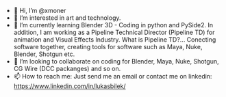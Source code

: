 - 👋 Hi, I’m @xmoner
- 👀 I’m interested in art and technology.
- 🌱 I’m currently learning Blender 3D - Coding in python and PySide2. In addition, I am working as a Pipeline Technical Director 
     (Pipeline TD) for animation and Visual Effects Industry.
     What is Pipeline TD?... Conecting software together, creating tools for software such as Maya, Nuke, Blender, Shotgun etc.
- 💞️ I’m looking to collaborate on coding for Blender, Maya, Nuke, Shotgun, CG Wire (DCC packanges) and so on.
- 📫 How to reach me: Just send me an email or contact me on linkedin: https://www.linkedin.com/in/lukasbilek/

<!---
xmoner/xmoner is a ✨ special ✨ repository because its `README.md` (this file) appears on your GitHub profile.
You can click the Preview link to take a look at your changes.
--->
